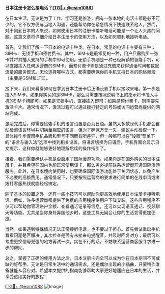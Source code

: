 **日本注册卡怎么接电话？[[TG💪+ @esim1088](https://t.me/s/esim1088)]**

在日本生活，无论是为了工作、学习还是旅游，拥有一张本地的电话卡都是必不可少的。它不仅方便与当地人沟通，还能帮助你在紧急情况下快速联系他人。然而，对于刚到日本的人来说，如何使用日本的注册卡接听电话可能是一个让人头疼的问题。这篇文章将详细介绍日本注册卡的使用方法，以及如何顺利地接听电话。

首先，让我们了解一下日本的电话卡种类。在日本，常见的电话卡主要有三种：SIM卡、无锁手机和预付费卡。其中，SIM卡是最常见的一种，用户只需购买一张卡并将其插入支持的手机中即可使用。无锁手机则是一种已经解锁的智能手机，可以直接插入任何运营商的SIM卡。而预付费卡则是通过充值来获得通话时间和数据流量的服务模式。无论选择哪种方式，都需要确保你的手机支持日本的网络频段（主要是GSM和LTE）。

接下来，我们来看看如何在拿到日本注册卡后正确设置手机以接收来电。第一步是插入SIM卡。如果你购买的是SIM卡，那么只需要按照说明书上的指示将卡插入手机的SIM卡槽即可。如果是无锁手机，直接插入即可；如果是预付费卡，则需要先激活卡片。通常情况下，激活过程可以通过拨打特定的号码或访问运营商提供的网站完成。

激活完成后，你需要检查手机的语言设置是否为日语。虽然大多数现代手机都会自动检测语言环境并切换至相应的语言，但为了确保万无一失，建议手动检查一下。具体操作步骤因手机品牌和型号不同而有所差异，但一般都可以在“设置”菜单下的“语言与输入法”选项中找到相关设置。将语言切换为日语后，手机界面会显示日文提示，这样你就能够更好地理解后续的操作指引了。

接着，我们需要确认手机是否启用了国际漫游功能。如果你是在国外购买的日本注册卡，并且希望在国内也能正常使用该卡，那么务必提前联系运营商开通国际漫游服务。此外，在日本境内使用时，也要确保国际漫游功能处于关闭状态，以免产生不必要的高额费用。通常情况下，只要按照运营商的要求进行简单的在线申请或者拨打客服热线就能轻松搞定。

除了基本的设置之外，还有一些小技巧可以帮助你更高效地使用日本注册卡接听电话。例如，许多运营商都提供了免费的应用程序供用户下载安装。这些应用程序不仅可以帮助你管理账户余额、查看通话记录等信息，还可以实现语音通话、视频聊天等功能。尤其是当你身处异国他乡时，这些工具无疑会让你的生活变得更加便捷。

当然，如果遇到特殊情况无法正常接听电话，也不要过于担心。首先尝试重启手机看看问题是否解决；其次检查是否有未接来电提醒音，并及时回复对方；最后可以考虑更换信号更强的地方再试一次。实在不行的话，不妨联系运营商客服寻求进一步的帮助。

总之，掌握了正确的使用方法之后，日本注册卡完全可以成为你在日本期间不可或缺的好帮手。无论是日常生活中的通讯需求，还是偶尔出现的小插曲，只要稍作准备就能从容应对。希望本文提供的指南能够帮助大家更好地适应在日本的生活，并享受这段美好的旅程！

[[TG💪+ @esim1088](https://t.me/s/esim1088) ![Image](https://i.postimg.cc/4NQfJmqS/Snipaste-2025-05-13-00-14-12.png)]